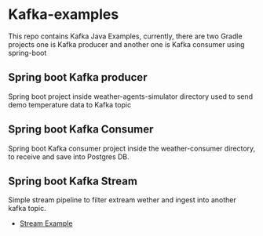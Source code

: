 # Kafka-examples
This repo contains Kafka Java Examples, currently, there are two Gradle projects one is Kafka producer and another one is Kafka consumer using spring-boot
## Spring boot Kafka producer
Spring boot project inside weather-agents-simulator directory used to send demo temperature data to Kafka topic
## Spring boot Kafka Consumer
Spring boot Kafka consumer project inside the weather-consumer directory, to receive and save into Postgres DB.
## Spring boot Kafka Stream
Simple stream pipeline to filter extream wether and ingest into another kafka topic.
* [Stream Example](https://github.com/sheelprabhakar/kafka-examples/tree/main/weather-kafka-stream)
